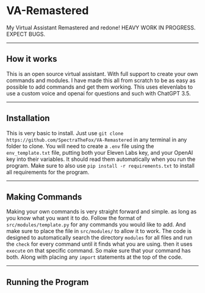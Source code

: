 # VA-Remastered
My Virtual Assistant Remastered and redone! HEAVY WORK IN PROGRESS. EXPECT BUGS.
***
## How it works
This is an open source virtual assistant. With full support to create your own commands and modules. I have made this all from scratch to be as easy as possible to add commands and get them working. This uses elevenlabs to use a custom voice and openai for questions and such with ChatGPT 3.5. 
***
## Installation
This is very basic to install. Just use `git clone https://github.com/SpectraTheFox/VA-Remastered` in any terminal in any folder to clone. You will need to create a `.env` file using the `env_template.txt` file, putting both your Eleven Labs key, and your OpenAI key into their variables. It should read them automatically when you run the program. Make sure to also use `pip install -r requirements.txt` to install all requirements for the program.
***
## Making Commands
Making your own commands is very straight forward and simple. as long as you know what you want it to do. Follow the format of `src/modules/template.py` for any commands you would like to add. And make sure to place the file in `src/modules/` to allow it to work. The code is designed to automatically search the directory `modules` for all files and run the `check` for every command until it finds what you are using. then it uses `execute` on that specific command. So make sure that your command has both. Along with placing any `import` statements at the top of the code.
***
## Running the Program
